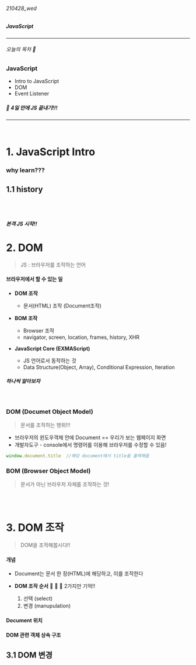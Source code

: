 ###### 210428_wed

##### JavaScript

<hr>


###### 오늘의 목차 :rainbow:

### JavaScript

- Intro to JavaScript
- DOM
- Event Listener

##### :running: 4일 만에 JS 끝내기!!! 

<hr>
<br>

# 1. JavaScript Intro

### why learn???



## 1.1 history



<br>

<br>

##### 본격 JS 시작!!

# 2. DOM

> JS : 브라우저를 조작하는 언어

#### 브라우저에서 할 수 있는 일

- **DOM 조작**
  - 문서(HTML) 조작 (Document조작)

- **BOM 조작**
  - Browser 조작
  - navigator, screen, location, frames, history, XHR
- **JavaScript Core (EXMAScript)**
  - JS 언어로서 동작하는 것
  - Data Structure(Object, Array), Conditional Expression, Iteration

##### 하나씩 알아보자

<br>

### DOM (Documet Object Model)

> 문서를 조작하는 행위!!!

- 브라우저의 윈도우객체 안에 Document  == 우리가 보는 웹페이지 화면
- 개발자도구 - console에서 명령어를 이용해 브라우저를 수정할 수 있음!

```javascript
window.document.title  //해당 document에서 title을 출력해줌
```



### BOM (Browser Object Model)

> 문서가 아닌 브라우저 자체를 조작하는 것!







<br>

<br>

# 3. DOM 조작

> DOM을 조작해봅시다!!

#### 개념

- Document는 문서 한 장(HTML)에 해당하고, 이를 조작한다

- **DOM 조작 순서** :cherries: :cherries: :cherries: 2가지만 기억!!
  1. 선택 (select)
  2. 변경 (manupulation)

#### Document 위치



#### DOM 관련 객체 상속 구조





## 3.1 DOM 변경

